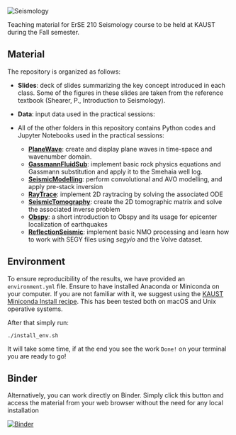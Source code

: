 ![Seismology](https://github.com/DIG-Kaust/Seismology/blob/main/logo.png)

Teaching material for ErSE 210 Seismology course to be held at KAUST during the Fall semester.

## Material

The repository is organized as follows:

- **Slides**: deck of slides summarizing the key concept introduced in each class. Some of the figures in these slides are taken from the reference textbook (Shearer, P., Introduction to Seismology). 
- **Data**: input data used in the practical sessions:
- All of the other folders in this repository contains Python codes and Jupyter Notebooks used in the practical sessions:

   - [**PlaneWave**](https://github.com/DIG-Kaust/Seismology/blob/main/PlaneWave/PlaneWave.ipynb): create and display plane waves in time-space and wavenumber domain.
   - [**GassmannFluidSub**](https://github.com/DIG-Kaust/Seismology/blob/main/GassmannFluidSub/Gassmann.ipynb): implement basic rock physics equations and Gassmann substitution and apply it to the Smehaia well log.
   - [**SeismicModelling**](https://github.com/DIG-Kaust/Seismology/blob/main/SeismicModelling/SeismicModellingInversion.ipynb): perform convolutional and AVO modelling, and apply pre-stack inversion
   - [**RayTrace**](https://github.com/DIG-Kaust/Seismology/blob/main/RayTrace/RayTrace.ipynb): implement 2D raytracing by solving the associated ODE
   - [**SeismicTomography**](https://github.com/DIG-Kaust/Seismology/blob/main/SeismicTomography/SeismicTomography.ipynb): create the 2D tomographic matrix and solve the associated inverse problem
   - [**Obspy**](https://github.com/DIG-Kaust/Seismology/blob/main/Obspy/ObspyIntro.ipynb): a short introduction to Obspy and its usage for epicenter localization of earthquakes
   - [**ReflectionSeismic**](https://github.com/DIG-Kaust/Seismology/blob/main/ReflectionSeismic): implement basic NMO processing and learn how to work with SEGY files using *segyio* and the Volve dataset.

## Environment

To ensure reproducibility of the results, we have provided an `environment.yml` file. Ensure to have installed Anaconda or Miniconda on your computer. If you are not familiar with it, we suggest using the 
[KAUST Miniconda Install recipe](https://github.com/kaust-rccl/ibex-miniconda-install). This has been tested both on macOS and Unix operative systems.

After that simply run:
```
./install_env.sh
```
It will take some time, if at the end you see the work `Done!` on your terminal you are ready to go!

## Binder

Alternatively, you can work directly on Binder. Simply click this button and access
the material from your web browser without the need for any local installation

[![Binder](https://mybinder.org/badge_logo.svg)](https://mybinder.org/v2/gh/DIG-Kaust/Seismology/HEAD)